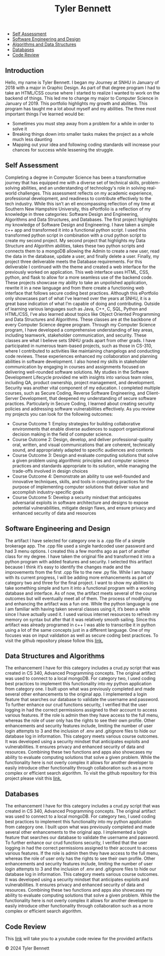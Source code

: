 <html lang="en">
<head>
    <meta charset="UTF-8">
    <meta name="viewport" content="width=device-width, initial-scale=1.0">
</head>
<body>
    <header>
        <h1>Tyler Bennett</h1>
        <p></p>
    </header>
    <nav>
        <ul>
            <li><a href="#assessment">Self Assessment</a></li>
            <li><a href="#SWE">Software Engineering and Design</a></li>
            <li><a href="#DSA">Algorithms and Data Structures</a></li>
            <li><a href="#DB">Databases</a></li>
            <li><a href="review">Code Review</a></li>
        </ul>
    </nav>
    <section id="assessment">
        <h2>Introduction</h2>
        <p>Hello, my name is Tyler Bennett. I began my Journey at SNHU in January of 2018 with a major in Graphic Design. As part of that degree program I had to take an HTML/CSS course where I started to realize I wanted to work on the backend of things. This led me to change my major to Computer Science in January of 2019. This portfolio highlights my growth and abilities. This program has taught me a lot about myself and my abilities. The three most important things I’ve learned would be: 
          <ul>
            <li>Sometimes you must step away from a problem for a while in order to solve it </li>
            <li>Breaking things down into smaller tasks makes the project as a whole much less daunting</li>
            <li>Mapping out your idea and following coding standards will increase your chances for success while lessening the struggle.</li>
          </ul>
</p>
    </section>
        <h2>Self Assessment</h2>
       <p>
         	Completing a degree in Computer Science has been a transformative journey that has equipped me with a diverse set of technical skills, problem-solving abilities, and an understanding of technology's role in solving real-world challenges. This assessment reflects on my academic experience, professional development, and readiness to contribute effectively to the tech industry. While this isn’t an ell encompassing reflection of my time at Southern New Hampshire University, this ePortfolio is a reflection of my knowledge in three categories: Software Design and Engineering, Algorithms and Data Structures, and Databases. 
	The first project highlights my knowledge of Software Design and Engineering. I have taken a simple c++ app and transformed it into a functional python script. I used this transformed python script in combination with a crud python script to create my second project. My second project that highlights my Data Structure and Algorithm abilities, takes these two python scripts and connects them to a mongoDB allowing the Admin to create a new user, read the data in the database, update a user, and finally delete a user. Finally, my project three deliverable meets the Database requirements. For this deliverable I continued with the theme and created a web interface for the previously worked on application. This web interface uses HTML, CSS, python, and flask to allow for a more seamless use of the backend code. These projects showcase my ability to take an unpolished application, rewrite it in a new language and from there create a functioning web interface that follows secure coding best practices. 
	Although this ePortfolio only showcases part of what I’ve learned over the years at SNHU, it is a great base indication of what I’m capable of doing and contributing. Outside of learning various languages such as Java, C++, C, SQL, Python and HTML/CSS, I’ve also learned about topics like Object Oriented Programming and Data Structures and Algorithms. These classes are at the backbone of every Computer Science degree program. Through my Computer Science program, I have developed a comprehensive understanding of key areas, including teamwork, stakeholder communication, and security. These classes are what I believe sets SNHU grads apart from other grads. I have participated in numerous team-based projects, such as those in CS-310, where I contributed to activities like maintaining changelogs and conducting code reviews. These experiences enhanced my collaboration and planning abilities in software development. I also honed my skills in stakeholder communication by engaging in courses and assignments focused on delivering well-rounded software solutions. My studies in the Software Development Lifecycle provided me with insights into various team roles, including QA, product ownership, project management, and development.
Security was another vital component of my education. I completed multiple courses, such as Secure Coding, Reverse Software Engineering, and Client-Server Development, that deepened my understanding of secure software practices. Particularly in Secure Coding, I learned about creating security policies and addressing software vulnerabilities effectively. 
As you review my projects you can look for the following outcomes:
         <ul>
           <li>Course Outcome 1: Employ strategies for building collaborative environments that enable diverse audiences to support organizational decision making in the field of computer science.
</li>
           <li>Course Outcome 2: Design, develop, and deliver professional-quality oral, written, and visual communications that are coherent, technically sound, and appropriately adapted to specific audiences and contexts
</li>
           <li>Course Outcome 3: Design and evaluate computing solutions that solve a given problem using algorithmic principles and computer science practices and standards appropriate to its solution, while managing the trade-offs involved in design choices
</li>
           <li>Course Outcome 4: Demonstrate an ability to use well-founded and innovative techniques, skills, and tools in computing practices for the purpose of implementing computer solutions that deliver value and accomplish industry-specific goals
</li>
           <li>Course Outcome 5: Develop a security mindset that anticipates adversarial exploits in software architecture and designs to expose potential vulnerabilities, mitigate design flaws, and ensure privacy and enhanced security of data and resources
</li>
         </ul>
       </p>
    <section id="SWE">
        <h2>Software Engineering and Design</h2>
        <p> The artifact I have selected for category one is a .cpp file of a simple brokerage app. The .cpp file used a single hardcoded user password and had 3 menu options. I created this a few months ago as part of another class for my degree. I have taken the original file and transformed it into a python program with added features and security. I selected this artifact because I think it’s easy to identify the changes made and the improvements from the first .cpp file to the new .py file. While I am happy with its current progress, I will be adding more enhancements as part of category two and three for the final project. I want to show my abilities to take something simple and turn it into a functional program with a working database and interface. As of now, the artifact meets several of the course outcomes but will eventually meet all of them. 
	The process of modifying and enhancing the artifact was a fun one. While the python language is one I am familiar with having taken several classes using it, it’s been a while since I have actually used it. I used various internet resources to refresh my memory on syntax but after that it was relatively smooth sailing. Since this artifact was already programed in c++ I was able to transcribe it in python using a lot of the same concepts just in a different language. One of my focuses was on input validation as well as secure coding best practices. To visit the github repository please follow this <a href="https://github.com/tbennett94/category1.git">link.</a>
</p>
    </section>
    <section id="DSA">
        <h2>Data Structures and Algorithms</h2>
        <p>The enhancement I have for this category includes a crud.py script that was created in CS 340, Advanced Programming concepts. The original artifact was used to connect to a local mongoDB. For category two, I used coding best practices to implement this functionality into my python application from category one. I built upon what was previously completed and made several other enhancements to the original app. I implemented a login feature that searches our database to validate the username and password. To further enhance our crud functions security, I verified that the user logging in had the correct permissions assigned to their account to access various features. If the role is admin then they have access to the full menu, whereas the role of user only has the rights to see their own profile. Other enhancements and security features include, limiting the number of user login attempts to 3 and the inclusion of .env and .gitignore files to hide our database log in information.
	This category meets various course outcomes. It was developed using a security mindset that anticipates exploits and vulnerabilities. It ensures privacy and enhanced security of data and resources. Combining these two functions and apps also showcases my ability to evaluate computing solutions that solve a given problem. While the functionality here is not overly complex it allows for another developer to easily introduce other functionality through collaboration such as a more complex or efficient search algorithm.
		To visit the github repository for this project please visit this <a href="https://github.com/tbennett94/Category-Two.git"> link.</a>
</p>
    </section>
  <section id="DB">
    <h2>Databases</h2>
    <p>The enhancement I have for this category includes a crud.py script that was created in CS 340, Advanced Programming concepts. The original artifact was used to connect to a local mongoDB. For category two, I used coding best practices to implement this functionality into my python application from category one. I built upon what was previously completed and made several other enhancements to the original app. I implemented a login feature that searches our database to validate the username and password. To further enhance our crud functions security, I verified that the user logging in had the correct permissions assigned to their account to access various features. If the role is admin then they have access to the full menu, whereas the role of user only has the rights to see their own profile. Other enhancements and security features include, limiting the number of user login attempts to 3 and the inclusion of .env and .gitignore files to hide our database log in information.
	This category meets various course outcomes. It was developed using a security mindset that anticipates exploits and vulnerabilities. It ensures privacy and enhanced security of data and resources. Combining these two functions and apps also showcases my ability to evaluate computing solutions that solve a given problem. While the functionality here is not overly complex it allows for another developer to easily introduce other functionality through collaboration such as a more complex or efficient search algorithm. 
</p>
  </section>
  <section id="review">
    <h2>Code Review</h2>
    <p>This <a href="https://youtu.be/MQM-w2J7z_c">link</a> will take you to a youtube code review for the provided artifacts</p>
  </section>
    <footer>
        <p>&copy; 2024 Tyler Bennett</p>
    </footer>
</body>
</html>
